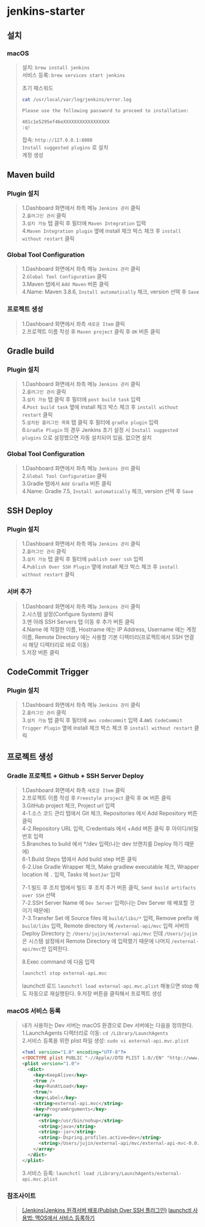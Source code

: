 # jenkins-starter
## 설치
### macOS
> 설치: `brew install jenkins`  
> 서비스 등록: `brew services start jenkins`  
> 
> 초기 패스워드  
> ```bash
> cat /usr/local/var/log/jenkins/error.log
> 
> Please use the following password to proceed to installation:
> 
> 481c1e5295ef46eXXXXXXXXXXXXXXXXX
> :q!
> ```
>
> 접속: `http://127.0.0.1:8080`  
> `Install suggested plugins` 로 설치  
> 계정 생성 

## Maven build
### Plugin 설치
> 1.Dashboard 화면에서 좌측 메뉴 `Jenkins 관리` 클릭  
> 2.`플러그인 관리` 클릭  
> 3.`설치 가능` 탭 클릭 후 필터에 `Maven Integration` 입력    
> 4.`Maven Integration plugin` 옆에 install 체크 박스 체크 후 `install without restart` 클릭   

### Global Tool Configuration
> 1.Dashboard 화면에서 좌측 메뉴 `Jenkins 관리` 클릭  
> 2.`Global Tool Configuration` 클릭  
> 3.Maven 탭에서 `Add Maven` 버튼 클릭  
> 4.Name: Maven 3.8.6, `Install automatically` 체크, version 선택 후 `Save`

### 프로젝트 생성
> 1.Dashboard 화면에서 좌측 `새로운 Item` 클릭  
> 2.프로젝트 이름 작성 후 `Maven project` 클릭 후 `OK` 버튼 클릭  

## Gradle build
### Plugin 설치
> 1.Dashboard 화면에서 좌측 메뉴 `Jenkins 관리` 클릭  
> 2.`플러그인 관리` 클릭  
> 3.`설치 가능` 탭 클릭 후 필터에 `post build task` 입력     
> 4.`Post build task` 옆에 install 체크 박스 체크 후 `install without restart` 클릭  
> 5.`설치된 플러그인 목록` 탭 클릭 후 필터에 `gradle plugin` 입력    
> 6.`Gradle Plugin` 의 경우 Jenkins 초기 설정 시 `Install suggested plugins` 으로 설정했으면 자동 설치되어 있음.
> 없으면 설치  

### Global Tool Configuration
> 1.Dashboard 화면에서 좌측 메뉴 `Jenkins 관리` 클릭  
> 2.`Global Tool Configuration` 클릭  
> 3.Gradle 탭에서 `Add Gradle` 버튼 클릭  
> 4.Name: Gradle 7.5, `Install automatically` 체크, version 선택 후 `Save`

## SSH Deploy
### Plugin 설치 
> 1.Dashboard 화면에서 좌측 메뉴 `Jenkins 관리` 클릭    
> 2.`플러그인 관리` 클릭   
> 3.`설치 가능` 탭 클릭 후 필터에 `publish over ssh` 입력  
> 4.`Publish Over SSH Plugin` 옆에 install 체크 박스 체크 후 `install without restart` 클릭

### 서버 추가
> 1.Dashboard 화면에서 좌측 메뉴 `Jenkins 관리` 클릭  
> 2.시스템 설정(Configure System) 클릭  
> 3.맨 아래 SSH Servers 탭 이동 후 추가 버튼 클릭  
> 4.Name 에 적절한 이름, Hostname 에는 IP Address, Username 에는 계정 이름, Remote Directory 에는 사용할 기본 디렉터리(프로젝트에서 SSH 연결 시 해당 디렉터리로 바로 이동)  
> 5.저장 버튼 클릭  

## CodeCommit Trigger
### Plugin 설치
> 1.Dashboard 화면에서 좌측 메뉴 `Jenkins 관리` 클릭  
> 2.`플러그인 관리` 클릭  
> 3.`설치 가능` 탭 클릭 후 필터에 `aws codecommit` 입력
> 4.`AWS CodeCommit Trigger Plugin` 옆에 install 체크 박스 체크 후 `install without restart` 클릭  

## 프로젝트 생성
### Gradle 프로젝트 + Github + SSH Server Deploy
> 1.Dashboard 화면에서 좌측 `새로운 Item` 클릭     
> 2.프로젝트 이름 작성 후 `Freestyle project` 클릭 후 `OK` 버튼 클릭    
> 3.GitHub project 체크, Project url 입력  
> 4-1.소스 코드 관리 탭에서 Git 체크, Repositories 에서 Add Repository 버튼 클릭  
> 4-2.Repository URL 입력, Credentials 에서 +Add 버튼 클릭 후 아이디/비밀번호 입력  
> 5.Branches to build 에서 */dev 입력(나는 dev 브랜치를 Deploy 하기 때문에)  
> 6-1.Build Steps 탭에서 Add build step 버튼 클릭  
> 6-2.Use Gradle Wrapper 체크, Make gradlew executable 체크, Wrapper location 에 `.` 입력, Tasks 에 `bootJar` 입력
> 
> 7-1.빌드 후 조치 탭에서 빌드 후 조치 추가 버튼 클릭, `Send build artifacts over SSH` 선택  
> 7-2.SSH Server Name 에 `Dev Server` 입력(나는 Dev Server 에 배포할 것이기 때문에)  
> 7-3.Transfer Set 에 Source files 에 `build/libs/*` 입력, Remove prefix 에 `build/libs` 입력, Remote directory 에 `/external-api/mvc` 입력 
> 서버의 Deploy Directory 는 `/Users/jujin/external-api/mvc` 인데 `/Users/jujin`은 시스템 설정에서 Remote Directory 에 입력했기 때문에 
> 나머지 `/external-api/mvc`만 입력한다.  
> 
> 8.Exec command 에 다음 입력
> ```bash
> launchctl stop external-api.mvc
> ```
> launchctl 로드 `launchctl load external-api.mvc.plist` 해놓으면 stop 해도 자동으로 재실행된다.
> 9.저장 버튼을 클릭해서 프로젝트 생성

### macOS 서비스 등록
> 내가 사용하는 Dev 서버는 macOS 환경으로 Dev 서버에는 다음을 정의한다.  
> 1.LaunchAgents 디렉터리로 이동: `cd /Library/LaunchAgents`   
> 2.서비스 등록을 위한 plist 파일 생성: `sudo vi external-api.mvc.plist`
> ```xml
> <?xml version="1.0" encoding="UTF-8"?>
> <!DOCTYPE plist PUBLIC "-//Apple//DTD PLIST 1.0//EN" "http://www.apple.com/DTDs/PropertyList-1.0.dtd">
> <plist version="1.0">
>   <dict>
>     <key>KeepAlive</key>
>     <true />
>     <key>RunAtLoad</key>
>     <true/>
>     <key>Label</key>
>     <string>external-api.mvc</string>
>     <key>ProgramArguments</key>
>     <array>
>       <string>/usr/bin/nohup</string>
>       <string>java</string>
>       <string>-jar</string>
>       <string>-Dspring.profiles.active=dev</string>
>       <string>/Users/jujin/external-api/mvc/external-api-mvc-0.0.1-SNAPSHOT.jar</string>
>     </array>
>   </dict>
> </plist>
> ```
> 3.서비스 등록: `launchctl load /Library/LaunchAgents/external-api.mvc.plist`  

### 참조사이트
> [[Jenkins]Jenkins 원격서버 배포(Publish Over SSH 플러그인)](https://blog.naver.com/PostView.naver?blogId=hj_kim97&logNo=222468500674&parentCategoryNo=&categoryNo=42&viewDate=&isShowPopularPosts=false&from=postView)
> [launchctl 사용법: 맥OS에서 서비스 등록하기](https://www.44bits.io/ko/post/register-service-on-macos-by-using-launchctl)
